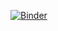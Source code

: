 [![Binder](https://mybinder.org/badge_logo.svg)](https://hub.gke2.mybinder.org/user/felixzhu17-wordlehelper-bdsqp89z/voila/render/wordle.ipynb?token=B8ZGVzH4TtOFPGxCZzqr1A)
